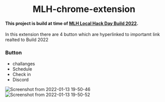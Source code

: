 <h1 align="center">MLH-chrome-extension</h1>

#### This project is build at time of [MLH Local Hack Day Build 2022]().

In this extension there are 4 button which are hyperlinked to importamt link realted to Build 2022

### Button

- challanges
- Schedule
- Check in
- Discord

![Screenshot from 2022-01-13 19-50-46](https://user-images.githubusercontent.com/51878265/149347269-4ca8dc9c-b130-4c87-852d-be498d191175.png)
![Screenshot from 2022-01-13 19-50-52](https://user-images.githubusercontent.com/51878265/149347281-94c5e09e-0004-4065-8d15-525a3533388e.png)

